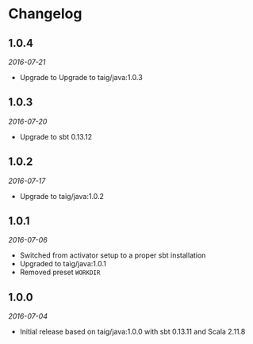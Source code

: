 # Changelog

## 1.0.4

_2016-07-21_

 * Upgrade to Upgrade to taig/java:1.0.3

## 1.0.3

_2016-07-20_

 * Upgrade to sbt 0.13.12

## 1.0.2

_2016-07-17_

 * Upgrade to taig/java:1.0.2

## 1.0.1

_2016-07-06_

 * Switched from activator setup to a proper sbt installation
 * Upgraded to taig/java:1.0.1
 * Removed preset `WORKDIR`

## 1.0.0

_2016-07-04_

 * Initial release based on taig/java:1.0.0 with sbt 0.13.11 and Scala 2.11.8